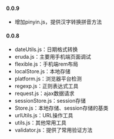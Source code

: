 #### 0.0.9

- 增加pinyin.js，提供汉字转换拼音方法

#### 0.0.8

- dateUtils.js：日期格式转换
- eruda.js：主要用手机端页面调试
- flexible.js：手机端rem布局
- localStore.js：本地存储
- platform.js：浏览器平台检测
- regexp.js：正则表达式工具
- request.js：ajax数据请求
- sessionStore.js：session存储
- Store.js：本地存储、session存储的基类
- urlUtils.js：URL操作工具
- utils.js：其他常用工具
- validator.js：提供了常用验证方法

